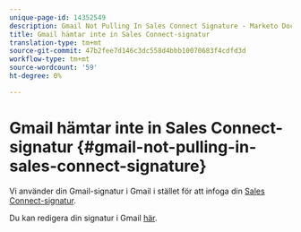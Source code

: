 ```yaml
---
unique-page-id: 14352549
description: Gmail Not Pulling In Sales Connect Signature - Marketo Docs - produktdokumentation
title: Gmail hämtar inte in Sales Connect-signatur
translation-type: tm+mt
source-git-commit: 47b2fee7d146c3dc558d4bbb10070683f4cdfd3d
workflow-type: tm+mt
source-wordcount: '59'
ht-degree: 0%

---
```



# Gmail hämtar inte in Sales Connect-signatur {#gmail-not-pulling-in-sales-connect-signature}

Vi använder din Gmail-signatur i Gmail i stället för att infoga din [Sales Connect-signatur](http://toutapp.com/next#settings).

Du kan redigera din signatur i Gmail [här](http://mail.google.com/mail/u/0/#settings/general).
